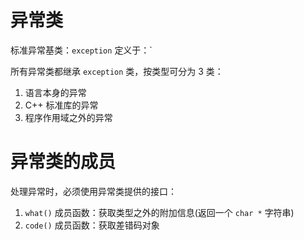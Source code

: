 # 异常类

标准异常基类：`exception`
定义于：`<exception>

所有异常类都继承 `exception` 类，按类型可分为 3 类：
1. 语言本身的异常
2. C++ 标准库的异常
3. 程序作用域之外的异常

# 异常类的成员

处理异常时，必须使用异常类提供的接口：
1. `what()` 成员函数：获取类型之外的附加信息(返回一个 `char *` 字符串)
2. `code()` 成员函数：获取差错码对象
